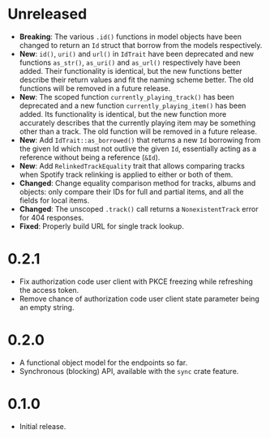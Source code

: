 # Unreleased
- **Breaking**: The various `.id()` functions in model objects have been changed to return an `Id` struct that borrow from the models respectively.
- **New**: `id()`, `uri()` and `url()` in `IdTrait` have been deprecated and new functions `as_str()`, `as_uri()` and `as_url()` respectively have been added. Their functionality is identical, but the new functions better describe their return values and fit the naming scheme better. The old functions will be removed in a future release.
- **New**: The scoped function `currently_playing_track()` has been deprecated and a new function `currently_playing_item()` has been added. Its functionality is identical, but the new function more accurately describes that the currently playing item may be something other than a track. The old function will be removed in a future release.
- **New**: Add `IdTrait::as_borrowed()` that returns a new `Id` borrowing from the given Id which must not outlive the given `Id`, essentially acting as a reference without being a reference (`&Id`).
- **New**: Add `RelinkedTrackEquality` trait that allows comparing tracks when Spotify track relinking is applied to either or both of them.
- **Changed**: Change equality comparison method for tracks, albums and objects: only compare their IDs for full and partial items, and all the fields for local items.
- **Changed**: The unscoped `.track()` call returns a `NonexistentTrack` error for 404 responses.
- **Fixed**: Properly build URL for single track lookup.

# 0.2.1
- Fix authorization code user client with PKCE freezing while refreshing the access token.
- Remove chance of authorization code user client state parameter being an empty string.

# 0.2.0
- A functional object model for the endpoints so far.
- Synchronous (blocking) API, available with the `sync` crate feature.

# 0.1.0
- Initial release.